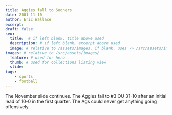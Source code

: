 ```yaml
---
title: Aggies fall to Sooners
date: 2001-11-10
author: Eric Wallace
excerpt: 
draft: false
seo:
  title:  # if left blank, title above used
  description: # if left blank, excerpt above used
  image: # relative to /assets/images, if blank, uses -> /src/assets/images/meta/default.png
images: # relative to /src/assets/images/
  feature: # used for hero
  thumb: # used for collections listing view
  slide:
tags:
    - sports
    - football
---
```


The November slide continues. The Aggies fall to #3 OU 31-10 after an initial lead of 10-0 in the first quarter. The Ags could never get anything going offensively.
